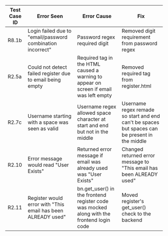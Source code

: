 | Test Case ID | Error Seen                                                   | Error Cause                                                                               | Fix                                                                                            |
|--------------|--------------------------------------------------------------|-------------------------------------------------------------------------------------------|------------------------------------------------------------------------------------------------|
| R8.1b        | Login failed due to "email/password combination incorrect"   | Password regex required digit                                                             | Removed digit requirement from password regex                                                  |
| R2.5a        | Could not detect failed register due to email being empty    | Required tag in the HTML caused a warning to appear on screen if email was left empty     | Removed required tag from register.html                                                        |
| R2.7c        | Username starting with a space was seen as valid             | Username regex allowed space character at start and end but not in the middle             | Username regex remade so start and end can't be spaces but spaces can be present in the middle |
| R2.10        | Error message would read "User Exists"                       | Returned error message if email was already used was "User Exists"                        | Changed returned error message to "This email has been ALREADY used"                           |
| R2.11        | Register would error with "This email has been ALREADY used" | bn.get_user() in the frontend register code was mocked along with the frontend login code | Moved register's get_user() check to the backend                                               |